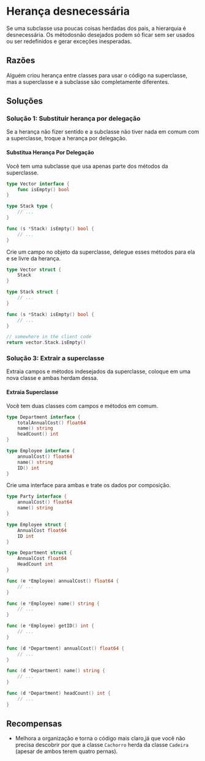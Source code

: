 # Herança desnecessária

Se uma subclasse usa poucas coisas herdadas dos pais, a hierarquia é desnecessária. Os métodosnão desejados podem só ficar sem ser usados ou ser redefinidos e gerar exceções inesperadas.

## Razões

Alguém criou herança entre classes para usar o código na superclasse, mas a superclasse e a subclasse são completamente diferentes.

## Soluções

### Solução 1: Substituir herança por delegação

Se a herança não fizer sentido e a subclasse não tiver nada em comum com a superclasse, troque a herança por delegação.

#### Substitua Herança Por Delegação

Você tem uma subclasse que usa apenas parte dos métodos da superclasse.

```go
type Vector interface {
    func isEmpty() bool
}

type Stack type {
    // ...
}

func (s *Stack) isEmpty() bool {
    // ...
}
```

Crie um campo no objeto da superclasse, delegue esses métodos para ela e se livre da herança.

```go
type Vector struct {
    Stack
}

type Stack struct {
    // ...
}

func (s *Stack) isEmpty() bool {
    // ...
}

// somewhere in the client code
return vector.Stack.isEmpty()
```

### Solução 3: Extrair a superclasse

Extraia campos e métodos indesejados da superclasse, coloque em uma nova classe e ambas herdam dessa.

#### Extraia Superclasse

Você tem duas classes com campos e métodos em comum.

```go
type Department interface {
    totalAnnualCost() float64
    name() string
    headCount() int
}

type Employee interface {
    annualCost() float64
    name() string
    ID() int
}
```

Crie uma interface para ambas e trate os dados por composição.

```go
type Party interface {
    annualCost() float64
    name() string
}

type Employee struct {
    AnnualCost float64
    ID int
}

type Department struct {
    AnnualCost float64
    HeadCount int
}

func (e *Employee) annualCost() float64 {
    // ...
}

func (e *Employee) name() string {
    // ...
}

func (e *Employee) getID() int {
    // ...
}

func (d *Department) annualCost() float64 {
    // ...
}

func (d *Department) name() string {
    // ...
}

func (d *Department) headCount() int {
    // ...
}
```

## Recompensas

- Melhora a organização e torna o código mais claro,já que você não precisa descobrir por que a classe `Cachorro` herda da classe `Cadeira` (apesar de ambos terem quatro pernas).
